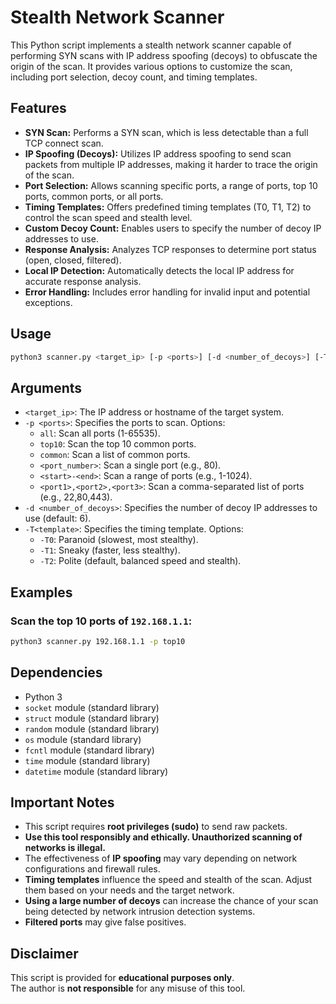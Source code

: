 # Stealth Network Scanner

This Python script implements a stealth network scanner capable of performing SYN scans with IP address spoofing (decoys) to obfuscate the origin of the scan. It provides various options to customize the scan, including port selection, decoy count, and timing templates.

## Features

* **SYN Scan:** Performs a SYN scan, which is less detectable than a full TCP connect scan.
* **IP Spoofing (Decoys):** Utilizes IP address spoofing to send scan packets from multiple IP addresses, making it harder to trace the origin of the scan.
* **Port Selection:** Allows scanning specific ports, a range of ports, top 10 ports, common ports, or all ports.
* **Timing Templates:** Offers predefined timing templates (T0, T1, T2) to control the scan speed and stealth level.
* **Custom Decoy Count:** Enables users to specify the number of decoy IP addresses to use.
* **Response Analysis:** Analyzes TCP responses to determine port status (open, closed, filtered).
* **Local IP Detection:** Automatically detects the local IP address for accurate response analysis.
* **Error Handling:** Includes error handling for invalid input and potential exceptions.

## Usage

```bash
python3 scanner.py <target_ip> [-p <ports>] [-d <number_of_decoys>] [-T<template>]
```

## Arguments

- `<target_ip>`: The IP address or hostname of the target system.
- `-p <ports>`: Specifies the ports to scan. Options:
  - `all`: Scan all ports (1-65535).
  - `top10`: Scan the top 10 common ports.
  - `common`: Scan a list of common ports.
  - `<port_number>`: Scan a single port (e.g., 80).
  - `<start>-<end>`: Scan a range of ports (e.g., 1-1024).
  - `<port1>,<port2>,<port3>`: Scan a comma-separated list of ports (e.g., 22,80,443).
- `-d <number_of_decoys>`: Specifies the number of decoy IP addresses to use (default: 6).
- `-T<template>`: Specifies the timing template. Options:
  - `-T0`: Paranoid (slowest, most stealthy).
  - `-T1`: Sneaky (faster, less stealthy).
  - `-T2`: Polite (default, balanced speed and stealth).

## Examples

### Scan the top 10 ports of `192.168.1.1`:
```bash
python3 scanner.py 192.168.1.1 -p top10
```

## Dependencies

- Python 3
- `socket` module (standard library)
- `struct` module (standard library)
- `random` module (standard library)
- `os` module (standard library)
- `fcntl` module (standard library)
- `time` module (standard library)
- `datetime` module (standard library)

## Important Notes

- This script requires **root privileges (sudo)** to send raw packets.
- **Use this tool responsibly and ethically. Unauthorized scanning of networks is illegal.**
- The effectiveness of **IP spoofing** may vary depending on network configurations and firewall rules.
- **Timing templates** influence the speed and stealth of the scan. Adjust them based on your needs and the target network.
- **Using a large number of decoys** can increase the chance of your scan being detected by network intrusion detection systems.
- **Filtered ports** may give false positives.

## Disclaimer

This script is provided for **educational purposes only**.  
The author is **not responsible** for any misuse of this tool.
